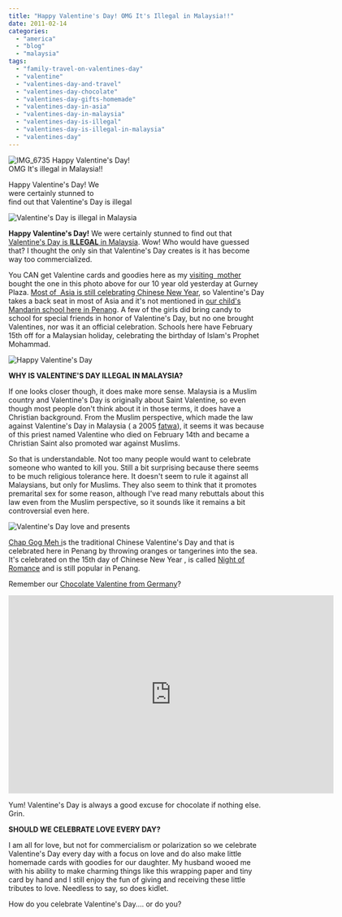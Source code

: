 ```yaml
---
title: "Happy Valentine's Day! OMG It's Illegal in Malaysia!!"
date: 2011-02-14
categories: 
  - "america"
  - "blog"
  - "malaysia"
tags: 
  - "family-travel-on-valentines-day"
  - "valentine"
  - "valentines-day-and-travel"
  - "valentines-day-chocolate"
  - "valentines-day-gifts-homemade"
  - "valentines-day-in-asia"
  - "valentines-day-in-malaysia"
  - "valentines-day-is-illegal"
  - "valentines-day-is-illegal-in-malaysia"
  - "valentines-day"
---
```


 ![IMG_6735](https://pub-ac94b3f306b24c0dba4238943c97f2e1.r2.dev/6a00e5502a95078833014e86103173970d.jpg) Happy Valentine's Day!  
OMG It's illegal in Malaysia!!

Happy Valentine's Day! We  
were certainly stunned to  
find out that Valentine's Day is illegal

<!--more-->

![Valentine's Day is illegal in Malaysia](https://pub-ac94b3f306b24c0dba4238943c97f2e1.r2.dev/6a00e5502a950788330147e290a02a970b.jpg)

**Happy Valentine's Day!** We were certainly stunned to find out that [Valentine's Day is **ILLEGAL** in Malaysia](http://www.malaysianbar.org.my/legal/general_news/no_valentines_day_for_muslims_jais.html "valentine's day is illegal in malaysia"). Wow! Who would have guessed that? I thought the only sin that Valentine's Day creates is it has become way too commercialized.

You CAN get Valentine cards and goodies here as my [visiting  mother](https://pub-ac94b3f306b24c0dba4238943c97f2e1.r2.dev/2011/01/traveling-with-grandma-3-generation-travel.html "visiting mother multi-generational travel") bought the one in this photo above for our 10 year old yesterday at Gurney Plaza. [Most of  Asia is still celebrating Chinese New Year](https://pub-ac94b3f306b24c0dba4238943c97f2e1.r2.dev/2011/02/family-travel-year-of-the-rabbit-in-asia-photos-chinese-new-year-.html "asia celebrating chinese new year"), so Valentine's Day takes a back seat in most of Asia and it's not mentioned in [our child's Mandarin school here in Penang](https://pub-ac94b3f306b24c0dba4238943c97f2e1.r2.dev/2011/01/only-american-girl-in-an-all-mandarin-school-chinese-immersion-in-language-culture-through-school.html "our child's madarin school in penang"). A few of the girls did bring candy to school for special friends in honor of Valentine's Day, but no one brought Valentines, nor was it an official celebration. Schools here have February 15th off for a Malaysian holiday, celebrating the birthday of Islam's Prophet Mohammad.

![Happy Valentine's Day](https://pub-ac94b3f306b24c0dba4238943c97f2e1.r2.dev/6a00e5502a950788330147e290a99e970b.jpg)  
  

**WHY IS VALENTINE'S DAY ILLEGAL IN MALAYSIA?**  
  
If one looks closer though, it does make more sense. Malaysia is a Muslim country and Valentine's Day is originally about Saint Valentine, so even though most people don't think about it in those terms, it does have a Christian background. From the Muslim perspective, which made the law against Valentine's Day in Malaysia ( a 2005 [fatwa](http://en.wikipedia.org/wiki/Fatw%C4%81 "fatwa")), it seems it was because of this priest named Valentine who died on February 14th and became a Christian Saint also promoted war against Muslims.

So that is understandable. Not too many people would want to celebrate someone who wanted to kill you. Still a bit surprising because there seems to be much religious tolerance here. It doesn't seem to rule it against all Malaysians, but only for Muslims. They also seem to think that it promotes premarital sex for some reason, although I've read many rebuttals about this law even from the Muslim perspective, so it sounds like it remains a bit controversial even here.

![Valentine's Day love and presents](https://pub-ac94b3f306b24c0dba4238943c97f2e1.r2.dev/6a00e5502a95078833014e5f35ace9970c.jpg)

[Chap Gog Meh i](http://en.wikipedia.org/wiki/Chap_Goh_Meh "Chap Goh Meh")s the traditional Chinese Valentine's Day and that is celebrated here in Penang by throwing oranges or tangerines into the sea. It's celebrated on the 15th day of Chinese New Year , is called [Night of Romance](http://www.penang-vacations.com/chap-goh-meh.html "night of romance") and is still popular in Penang.

Remember our [Chocolate Valentine from Germany](https://pub-ac94b3f306b24c0dba4238943c97f2e1.r2.dev/2009/02/our-chocolate-valentine-in-kohn.html "Chocolate valentine in germany")?

<iframe src="http://www.youtube.com/embed/yihxmH3ZJno" title="YouTube video player" width="640" frameborder="0" height="390"></iframe>

Yum! Valentine's Day is always a good excuse for chocolate if nothing else. Grin.

**SHOULD WE CELEBRATE LOVE EVERY DAY?**

I am all for love, but not for commercialism or polarization so we celebrate Valentine's Day every day with a focus on love and do also make little  homemade cards with goodies for our daughter. My husband wooed me with his ability to make charming things like this wrapping paper and tiny card by hand and I still enjoy the fun of giving and receiving these little tributes to love. Needless to say, so does kidlet.

How do you celebrate Valentine's Day.... or do you?
